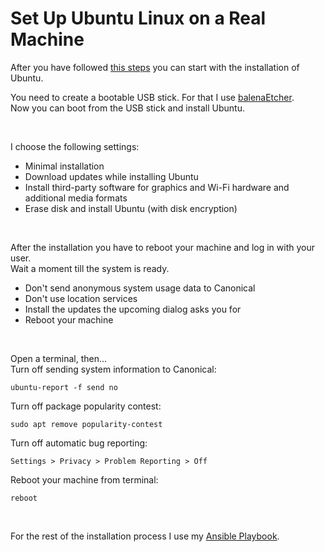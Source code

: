 # Set Up Ubuntu Linux on a Real Machine
After you have followed [this steps](/docs/ubuntu.md) you can start with the installation of Ubuntu.

You need to create a bootable USB stick. For that I use [balenaEtcher](https://www.balena.io/etcher/).  
Now you can boot from the USB stick and install Ubuntu.

<br>

I choose the following settings:
* Minimal installation
* Download updates while installing Ubuntu
* Install third-party software for graphics and Wi-Fi hardware and additional media formats
* Erase disk and install Ubuntu (with disk encryption)

<br>

After the installation you have to reboot your machine and log in with your user.  
Wait a moment till the system is ready.
* Don't send anonymous system usage data to Canonical
* Don't use location services
* Install the updates the upcoming dialog asks you for
* Reboot your machine

<br>

Open a terminal, then...  
Turn off sending system information to Canonical:
```shell
ubuntu-report -f send no
```
Turn off package popularity contest:
```shell
sudo apt remove popularity-contest
```
Turn off automatic bug reporting:
```shell
Settings > Privacy > Problem Reporting > Off
```
Reboot your machine from terminal:
```shell
reboot
```

<br>

For the rest of the installation process I use my [Ansible Playbook](https://github.com/MannyFay/ansible).

